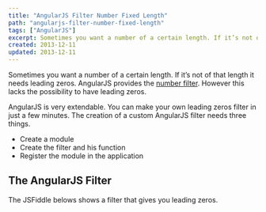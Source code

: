 ```yaml
---
title: "AngularJS Filter Number Fixed Length"
path: "angularjs-filter-number-fixed-length"
tags: ["AngularJS"]
excerpt: Sometimes you want a number of a certain length. If it’s not of that length it needs leading zeros. AngularJS provides the number filter. However this lacks the possibility to have leading zeros.
created: 2013-12-11
updated: 2013-12-11
---
```



Sometimes you want a number of a certain length. If it’s not of that length it needs leading zeros. AngularJS provides the [number filter](https://docs.angularjs.org/api/ng/filter/number). However this lacks the possibility to have leading zeros.

AngularJS is very extendable. You can make your own leading zeros filter in just a few minutes. The creation of a custom AngularJS filter needs three things.

- Create a module
- Create the filter and his function
- Register the module in the application

## The AngularJS Filter

The JSFiddle belows shows a filter that gives you leading zeros.
